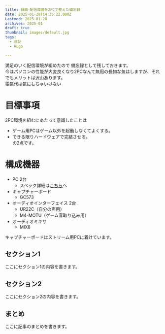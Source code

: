 ```yaml
---
title: 録画･配信環境を2PCで整えた備忘録
date: 2025-01-28T14:35:22.000Z
Lastmod: 2025-01-28
archives: 2025-01
draft: true
thumbnail: images/default.jpg
tags:
  - 日記
  - Hugo

---
```


満足のいく配信環境が組めたので 備忘録として残しておきます。  
今はパソコンの性能が大変良くなり2PCなんて無用の長物な気はしますが、それでもメリットは沢山あります。  
~~電気代は気にしちゃいけない~~  


#  目標事項
2PC環境を組むにあたって意識したことは  
 - ゲーム用PCはゲーム以外を起動しなくてよくする。  
 - できる限りハードウェアで完結させる。  
の2点です。  


# 構成機器
 - PC 2台
   - スペック詳細は[こちら](https://iniwach.netlify.app/profile/0000_Profile_Spec)へ  
 - キャプチャーボード
   - GC573
 - オーディオインターフェイス 2台
   - UR22C（自分の声用）
   - M4-MOTU（ゲーム音取り込み用）
 - オーディオミキサ
   - MIX8  

キャプチャーボードはストリーム用PCに着けています。  


## セクション1

ここにセクション1の内容を書きます。

## セクション2

ここにセクション2の内容を書きます。

## まとめ

ここに記事のまとめを書きます。
```